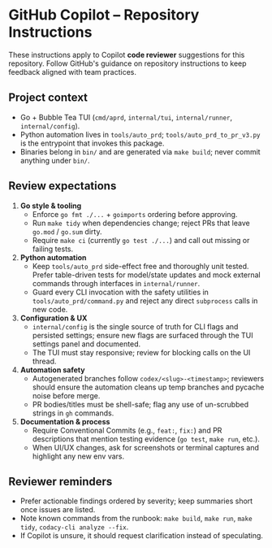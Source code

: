 # GitHub Copilot – Repository Instructions

These instructions apply to Copilot **code reviewer** suggestions for this repository. Follow GitHub's guidance on repository instructions to keep feedback aligned with team practices.

## Project context
- Go + Bubble Tea TUI (`cmd/aprd`, `internal/tui`, `internal/runner`, `internal/config`).
- Python automation lives in `tools/auto_prd`; `tools/auto_prd_to_pr_v3.py` is the entrypoint that invokes this package.
- Binaries belong in `bin/` and are generated via `make build`; never commit anything under `bin/`.

## Review expectations
1. **Go style & tooling**
   - Enforce `go fmt ./...` + `goimports` ordering before approving.
   - Run `make tidy` when dependencies change; reject PRs that leave `go.mod` / `go.sum` dirty.
   - Require `make ci` (currently `go test ./...`) and call out missing or failing tests.
2. **Python automation**
   - Keep `tools/auto_prd` side-effect free and thoroughly unit tested. Prefer table-driven tests for model/state updates and mock external commands through interfaces in `internal/runner`.
   - Guard every CLI invocation with the safety utilities in `tools/auto_prd/command.py` and reject any direct `subprocess` calls in new code.
3. **Configuration & UX**
   - `internal/config` is the single source of truth for CLI flags and persisted settings; ensure new flags are surfaced through the TUI settings panel and documented.
   - The TUI must stay responsive; review for blocking calls on the UI thread.
4. **Automation safety**
   - Autogenerated branches follow `codex/<slug>-<timestamp>`; reviewers should ensure the automation cleans up temp branches and pycache noise before merge.
   - PR bodies/titles must be shell-safe; flag any use of un-scrubbed strings in `gh` commands.
5. **Documentation & process**
   - Require Conventional Commits (e.g., `feat:`, `fix:`) and PR descriptions that mention testing evidence (`go test`, `make run`, etc.).
   - When UI/UX changes, ask for screenshots or terminal captures and highlight any new env vars.

## Reviewer reminders
- Prefer actionable findings ordered by severity; keep summaries short once issues are listed.
- Note known commands from the runbook: `make build`, `make run`, `make tidy`, `codacy-cli analyze --fix`.
- If Copilot is unsure, it should request clarification instead of speculating.
